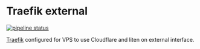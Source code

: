 # Traefik external

[![pipeline status](https://gitlab.higherlearning.eu/personal/homelab/docker/traefik-external/badges/master/pipeline.svg)](https://gitlab.higherlearning.eu/personal/homelab/docker/traefik-external/commits/master)

[Traefik](https://traefik.io/) configured for VPS to use Cloudflare and liten on external interface.
